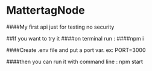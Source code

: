 # MattertagNode

####My first api just for testing no security

##If you want to try it
####on terminal run :
####npm i

####Create .env file and put a port var. ex: PORT=3000

####then you can run it with command line : npm start

